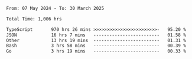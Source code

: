 
<!--START_SECTION:waka-->

```txt
From: 07 May 2024 - To: 30 March 2025

Total Time: 1,006 hrs

TypeScript       970 hrs 26 mins >>>>>>>>>>>>>>>>>>>>>>>>-   95.20 %
JSON             16 hrs 7 mins   -------------------------   01.58 %
Other            13 hrs 19 mins  -------------------------   01.31 %
Bash             3 hrs 58 mins   -------------------------   00.39 %
Go               3 hrs 19 mins   -------------------------   00.33 %
```

<!--END_SECTION:waka-->

<!--

### Hi there 👋
**Iam-cesar/Iam-cesar** is a ✨ _special_ ✨ repository because its `README.md` (this file) appears on your GitHub profile.

Here are some ideas to get you started:

- 🔭 I’m currently working on ...
- 🌱 I’m currently learning ...
- 👯 I’m looking to collaborate on ...
- 🤔 I’m looking for help with ...
- 💬 Ask me about ...
- 📫 How to reach me: ...
- 😄 Pronouns: ...
- ⚡ Fun fact: ...
-->
